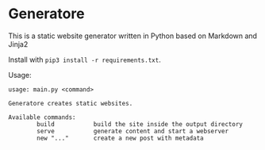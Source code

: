 # Generatore

This is a static website generator written in Python based on Markdown and Jinja2

Install with `pip3 install -r requirements.txt`.

Usage:

```
usage: main.py <command>

Generatore creates static websites.

Available commands:
        build           build the site inside the output directory
        serve           generate content and start a webserver
        new "..."       create a new post with metadata
```
